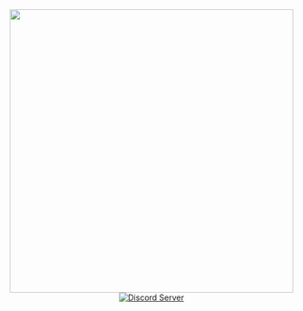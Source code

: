 <div align="center">
  <img src="https://i.imgur.com/zonB8nG.png" width="500">
  <br>
  <a href="https://discord.gg/Ys9zwrdZMC">
    <img src="https://img.shields.io/discord/929355800382697483.svg?label=Discord&logo=Discord&logoColor=FFF&colorA=2c2f33&colorB=7289DA" alt="Discord Server">
  </a>
</div>
